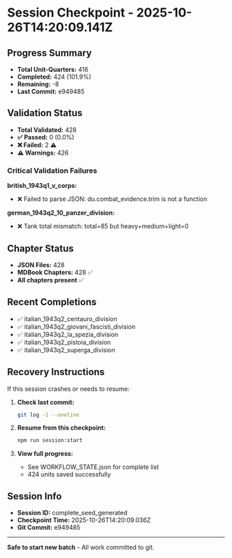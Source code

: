# Session Checkpoint - 2025-10-26T14:20:09.141Z

## Progress Summary

- **Total Unit-Quarters:** 416
- **Completed:** 424 (101.9%)
- **Remaining:** -8
- **Last Commit:** e949485

## Validation Status

- **Total Validated:** 428
- **✅ Passed:** 0 (0.0%)
- **❌ Failed:** 2 ⚠️
- **⚠️ Warnings:** 426

### Critical Validation Failures

**british_1943q1_v_corps:**
  - ❌ Failed to parse JSON: du.combat_evidence.trim is not a function

**german_1943q2_10_panzer_division:**
  - ❌ Tank total mismatch: total=85 but heavy+medium+light=0

## Chapter Status

- **JSON Files:** 428
- **MDBook Chapters:** 428 ✅
- **All chapters present** ✅

## Recent Completions

- ✅ italian_1943q2_centauro_division
- ✅ italian_1943q2_giovani_fascisti_division
- ✅ italian_1943q2_la_spezia_division
- ✅ italian_1943q2_pistoia_division
- ✅ italian_1943q2_superga_division

## Recovery Instructions

If this session crashes or needs to resume:

1. **Check last commit:**
   ```bash
   git log -1 --oneline
   ```

2. **Resume from this checkpoint:**
   ```bash
   npm run session:start
   ```

3. **View full progress:**
   - See WORKFLOW_STATE.json for complete list
   - 424 units saved successfully

## Session Info

- **Session ID:** complete_seed_generated
- **Checkpoint Time:** 2025-10-26T14:20:09.036Z
- **Git Commit:** e949485

---

**Safe to start new batch** - All work committed to git.
